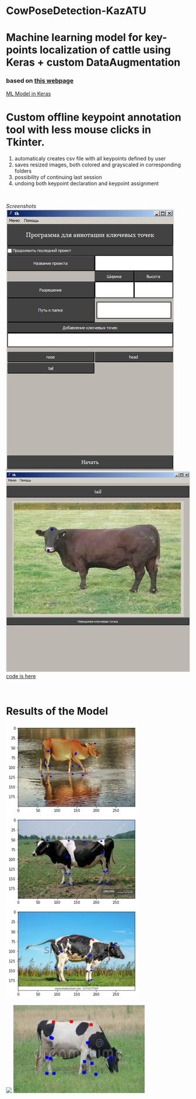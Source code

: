 # CowPoseDetection-KazATU
# Machine learning model for key-points localization of cattle using Keras + custom DataAugmentation
### based on [this webpage](http://flothesof.github.io/convnet-face-keypoint-detection.html)<br/>

[ML Model in Keras](https://github.com/Yerlan999/CowPoseDetection-KazATU/blob/main/modules/keras_model_spec.ipynb)<br/>

# Custom offline keypoint annotation tool with less mouse clicks in Tkinter.<br/>
1. automaticaly creates csv file with all keypoints defined by user
2. saves resized images, both colored and grayscaled in corresponding folders
3. possibility of continuing last session
4. undoing both keypoint declaration and keypoint assignment

<br/>

*Screenshots*<br/>
![](Screenshot_2.jpg)<br/>
![](Screenshot_3.jpg)<br/>
[code is here](https://github.com/Yerlan999/CowPoseDetection-KazATU/blob/main/modules/main.py)<br/>

<br/>

# Results of the Model <br/>

<p float="left">
  <img src="result1.png" width="360"/>
  <img src="result2.png" width="360"/>
  <img src="result3.png" width="360"/>
</p>

<p float="left">
  <img src="gif1.gif" width="360" />
  <img src="gif2.gif" width="360" />
</p>
